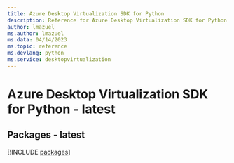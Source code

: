 ```yaml
---
title: Azure Desktop Virtualization SDK for Python
description: Reference for Azure Desktop Virtualization SDK for Python
author: lmazuel
ms.author: lmazuel
ms.data: 04/14/2023
ms.topic: reference
ms.devlang: python
ms.service: desktopvirtualization
---
```

# Azure Desktop Virtualization SDK for Python - latest
## Packages - latest
[!INCLUDE [packages](desktop-virtualization-index.md)]